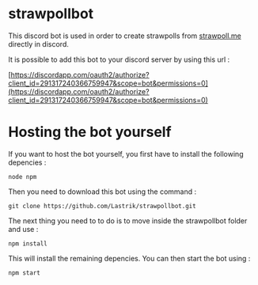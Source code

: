 # strawpollbot
This discord bot is used in order to create strawpolls from [strawpoll.me](http://www.strawpoll.me/) directly in discord. 

It is possible to add this bot to your discord server by using this url : 

[https://discordapp.com/oauth2/authorize?client_id=291317240366759947&scope=bot&permissions=0](https://discordapp.com/oauth2/authorize?client_id=291317240366759947&scope=bot&permissions=0)


# Hosting the bot yourself
If you want to host the bot yourself, you first have to install the following depencies : 
````
node npm
````

Then you need to download this bot using the command : 
````
git clone https://github.com/Lastrik/strawpollbot.git
````

The next thing you need to to do is to move inside the strawpollbot folder and use : 
````
npm install
````

This will install the remaining depencies. You can then start the bot using : 
````
npm start
````
